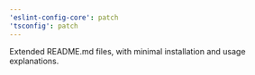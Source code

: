 ```yaml
---
'eslint-config-core': patch
'tsconfig': patch
---
```


Extended README.md files, with minimal installation and usage explanations.
